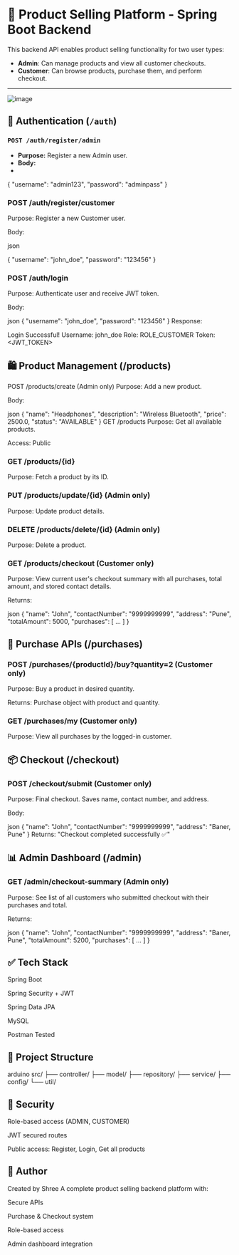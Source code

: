 # 🛒 Product Selling Platform - Spring Boot Backend

This backend API enables product selling functionality for two user types:
- **Admin**: Can manage products and view all customer checkouts.
- **Customer**: Can browse products, purchase them, and perform checkout.

---

![image](https://github.com/user-attachments/assets/62a6588a-dd76-4c5e-a443-dc9f3853c102)


## 🔐 Authentication (`/auth`)

### `POST /auth/register/admin`
- **Purpose:** Register a new Admin user.
- **Body:**
- 
{
  "username": "admin123",
  "password": "adminpass"
}
### POST /auth/register/customer
Purpose: Register a new Customer user.

Body:

json

{
  "username": "john_doe",
  "password": "123456"
}
### POST /auth/login
Purpose: Authenticate user and receive JWT token.

Body:

json
{
  "username": "john_doe",
  "password": "123456"
}
Response:

Login Successful!
Username: john_doe
Role: ROLE_CUSTOMER
Token: <JWT_TOKEN>


## 🛍️ Product Management (/products)
POST /products/create (Admin only)
Purpose: Add a new product.

Body:

json
{
  "name": "Headphones",
  "description": "Wireless Bluetooth",
  "price": 2500.0,
  "status": "AVAILABLE"
}
GET /products
Purpose: Get all available products.

Access: Public

### GET /products/{id}
Purpose: Fetch a product by its ID.

### PUT /products/update/{id} (Admin only)
Purpose: Update product details.

### DELETE /products/delete/{id} (Admin only)
Purpose: Delete a product.

### GET /products/checkout (Customer only)
Purpose: View current user's checkout summary with all purchases, total amount, and stored contact details.

Returns:

json
{
  "name": "John",
  "contactNumber": "9999999999",
  "address": "Pune",
  "totalAmount": 5000,
  "purchases": [ ... ]
}


## 🧾 Purchase APIs (/purchases)
### POST /purchases/{productId}/buy?quantity=2 (Customer only)
Purpose: Buy a product in desired quantity.

Returns: Purchase object with product and quantity.

### GET /purchases/my (Customer only)
Purpose: View all purchases by the logged-in customer.

## 📦 Checkout (/checkout)
### POST /checkout/submit (Customer only)
Purpose: Final checkout. Saves name, contact number, and address.

Body:

json
{
  "name": "John",
  "contactNumber": "9999999999",
  "address": "Baner, Pune"
}
Returns: "Checkout completed successfully ✅"

## 📊 Admin Dashboard (/admin)
### GET /admin/checkout-summary (Admin only)
Purpose: See list of all customers who submitted checkout with their purchases and total.

Returns:

json
{
  "name": "John",
  "contactNumber": "9999999999",
  "address": "Baner, Pune",
  "totalAmount": 5200,
  "purchases": [ ... ]
}


## ✅ Tech Stack
Spring Boot

Spring Security + JWT

Spring Data JPA

MySQL

Postman Tested



## 📁 Project Structure
arduino
src/
├── controller/
├── model/
├── repository/
├── service/
├── config/
└── util/


## 🔐 Security
Role-based access (ADMIN, CUSTOMER)

JWT secured routes

Public access: Register, Login, Get all products



## 🔗 Author
Created by Shree
A complete product selling backend platform with:

Secure APIs

Purchase & Checkout system

Role-based access

Admin dashboard integration

